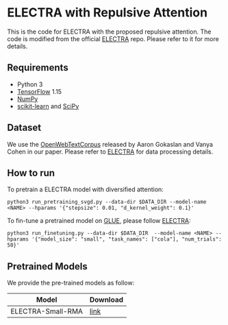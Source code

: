 # ELECTRA with Repulsive Attention

This is the code for ELECTRA with the proposed repulsive attention. The code is modified 
from the official [ELECTRA](https://github.com/google-research/electra) repo. Please refer to it for 
more details.

## Requirements
* Python 3
* [TensorFlow](https://www.tensorflow.org/) 1.15 
* [NumPy](https://numpy.org/)
* [scikit-learn](https://scikit-learn.org/stable/) and [SciPy](https://www.scipy.org/) 


## Dataset

We use the [OpenWebTextCorpus](https://skylion007.github.io/OpenWebTextCorpus/) released by Aaron Gokaslan and Vanya Cohen in our paper. 
Please refer to [ELECTRA](https://github.com/google-research/electra) for data processing details.

## How to run
To pretrain a ELECTRA model with diversified attention:
```
python3 run_pretraining_svgd.py --data-dir $DATA_DIR --model-name <NAME> --hparams '{"stepsize": 0.01, "d_kernel_weight": 0.1}' 
```
To fin-tune a pretrained model on [GLUE](https://gluebenchmark.com/), please follow [ELECTRA](https://github.com/google-research/electra):
```
python3 run_finetuning.py --data-dir $DATA_DIR  --model-name <NAME> --hparams '{"model_size": "small", "task_names": ["cola"], "num_trials": 50}'
```

## Pretrained Models

We provide the pre-trained models as follow:

| Model | Download |
| --- | --- |
| ELECTRA-Small-RMA | [link](https://drive.google.com/file/d/1dYQazMD06bLKGan-D8vwbXAnlU8pIJ0R/view?usp=sharing)|
